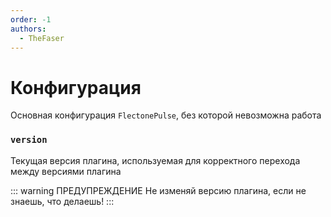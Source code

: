 ```yaml
---
order: -1
authors:
  - TheFaser
---
```


# Конфигурация

Основная конфигурация `FlectonePulse`, без которой невозможна работа

### `version`

Текущая версия плагина, используемая для корректного перехода между версиями плагина

::: warning ПРЕДУПРЕЖДЕНИЕ
Не изменяй версию плагина, если не знаешь, что делаешь!
:::